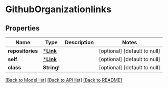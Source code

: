 # GithubOrganizationlinks

## Properties
Name | Type | Description | Notes
------------ | ------------- | ------------- | -------------
**repositories** | [***Link**](Link.md) |  | [optional] [default to null]
**self** | [***Link**](Link.md) |  | [optional] [default to null]
**class** | **String!** |  | [optional] [default to null]

[[Back to Model list]](../README.md#documentation-for-models) [[Back to API list]](../README.md#documentation-for-api-endpoints) [[Back to README]](../README.md)



